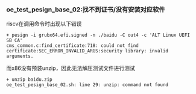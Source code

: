 ### oe_test_pesign_base_02:找不到证书/没有安装对应软件

riscv在调用命令时出现以下错误

```
+ pesign -i grubx64.efi.signed -n ./baidu -C out4 -c 'ALT Linux UEFI SB CA'
cms_common.c:find_certificate:718: could not find certificate:SEC_ERROR_INVALID_ARGS:security library: invalid arguments.
```

而x86没有预装unzip，因此无法解压测试文件进行测试

```
+ unzip baidu.zip
oe_test_pesign_base_02.sh: line 29: unzip: command not found
```

